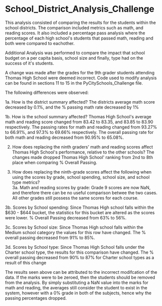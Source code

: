 # School_District_Analysis_Challenge
This analysis consisted of comparing the results for the students within the school districts. The comparison included metrics such as math, and reading scores. It also included a percentage pass analysis where the percentage of each high school's students that passed math, reading and both were compared to eachother. 

Additional Analysis was performed to compare the impact that school budget on a per capita basis, school size and finally, type had on the success of it's students. 

A change was made after the grades for the 9th grader students attending Thomas High School were deemed incorrect. Code used to modify analysis can be found in sections 11 to 15 in the PyCitySchools_Challenge file. 

The following differences were observed:

1a. How is the district summary affected? 
The districts average math score decreased by 0.1%, and the % passing math rate decreased by 1%

1b. How is the school summary affected? 
Thomas High School's average math and reading score changed from 83.42 to 83.35, and 83.85 to 83.90 respectively. The passing rates for math and reading changed from 93.27% to 66.91%, and 97.3% to 69.66% respectively. The overall passing rate for both math and reading decreased from 90.95% to 65.08%.

2. How does replacing the ninth graders' math and reading scores affect Thomas High School's performance, relative to the other schools? 
The changes made dropped Thomas High School' ranking from 2nd to 8th place when comparing % Overall Passing. 

3. How does replacing the ninth-grade scores affect the following when using the scores by grade, school spending, school size, and school type metrics?  
3a. Math and reading scores by grade:
Grade 9 scores are now NaN, and therefore there can be no useful comparison betwee the two cases. All other grades still possess the same scores for each course. 

3b. Scores by School spending:
Since Thomas High school falls within the $630 - $644 bucket, the statistics for this bucket are altered as the scores were lower. 
% Overall Passing decreased from 63% to 56%. 

3c. Scores by School size: 
Since Thomas High school falls within the Medium school category the values for this row have changed. The % overall passing decreased from 91% to 85%. 

3d. Scores by School type: 
Since Thomas High School falls under the Charter school type, the results for this comparison have changed. The % overall passing decreased from 90% to 87% for Charter school types as a result of this change

The results seen above can be attributed to the incorrect modifcation of the data. If the marks were to be zeroed, then the students should be removed from the analysis. By simply substituting a NaN value into the marks for math and reading, the averages still consider the student to exist in the system, however with a 0% grade in both of the subjects, hence why the passing percentages dropped. 
